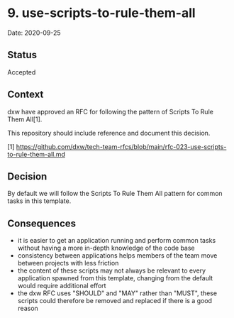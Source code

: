# 9. use-scripts-to-rule-them-all

Date: 2020-09-25

## Status

Accepted

## Context

dxw have approved an RFC for following the pattern of Scripts To Rule Them
All[1].

This repository should include reference and document this decision.

[1]
https://github.com/dxw/tech-team-rfcs/blob/main/rfc-023-use-scripts-to-rule-them-all.md

## Decision

By default we will follow the Scripts To Rule Them All pattern for common tasks
in this template.

## Consequences

- it is easier to get an application running and perform common tasks without
  having a more in-depth knowledge of the code base
- consistency between applications helps members of the team move between
  projects with less friction
- the content of these scripts may not always be relevant to every application
  spawned from this template, changing from the default would require additional
  effort
- the dxw RFC uses "SHOULD" and "MAY" rather than "MUST", these scripts could
  therefore be removed and replaced if there is a good reason
